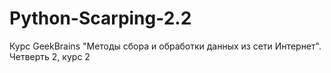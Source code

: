 # Python-Scarping-2.2
Курс GeekBrains "Методы сбора и обработки данных из сети Интернет". Четверть 2, курс 2
